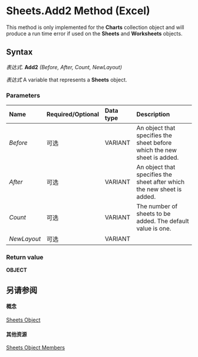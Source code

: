 
# Sheets.Add2 Method (Excel)

This method is only implemented for the  **Charts** collection object and will produce a run time error if used on the **Sheets** and **Worksheets** objects.


## Syntax

 _表达式_. **Add2** _(Before,_ _After,_ _Count,_ _NewLayout)_

 _表达式_ A variable that represents a **Sheets** object.


### Parameters



|**Name**|**Required/Optional**|**Data type**|**Description**|
|:-----|:-----|:-----|:-----|
| _Before_|可选|VARIANT|An object that specifies the sheet before which the new sheet is added.|
| _After_|可选|VARIANT|An object that specifies the sheet after which the new sheet is added.|
| _Count_|可选|VARIANT|The number of sheets to be added. The default value is one.|
| _NewLayout_|可选|VARIANT||

### Return value

 **OBJECT**


## 另请参阅


#### 概念


[Sheets Object](048fd93c-bc27-4b58-358f-56fcee1710f8.md)
#### 其他资源


[Sheets Object Members](http://msdn.microsoft.com/library/d630d25c-25cc-c866-a3d3-708246dc8b83%28Office.15%29.aspx)